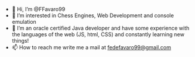 - 👋 Hi, I’m @FFavaro99
- 👀 I’m interested in Chess Engines, Web Development and console emulation
- 🌱 I’m an oracle certified Java developer and have some experience with the languages of the web (JS, html, CSS) and constantly learning new things!
- 📫 How to reach me write me a mail at fedefavaro99@gmail.com
